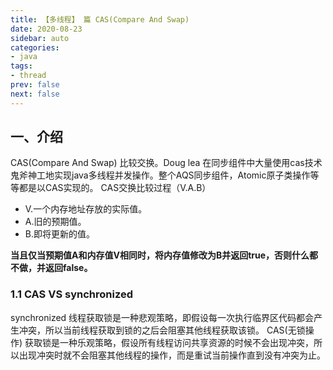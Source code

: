 ```yaml
---
title: 【多线程】 篇 CAS(Compare And Swap)
date: 2020-08-23
sidebar: auto
categories:
- java
tags:
- thread
prev: false
next: false
---
```


## 一、介绍
CAS(Compare And Swap) 比较交换。Doug lea 在同步组件中大量使用cas技术鬼斧神工地实现java多线程并发操作。整个AQS同步组件，Atomic原子类操作等等都是以CAS实现的。
CAS交换比较过程（V.A.B）
- V.一个内存地址存放的实际值。
- A.旧的预期值。
- B.即将更新的值。

**当且仅当预期值A和内存值V相同时，将内存值修改为B并返回true，否则什么都不做，并返回false。**

### 1.1 CAS VS synchronized
synchronized 线程获取锁是一种悲观策略，即假设每一次执行临界区代码都会产生冲突，所以当前线程获取到锁的之后会阻塞其他线程获取该锁。
CAS(无锁操作) 获取锁是一种乐观策略，假设所有线程访问共享资源的时候不会出现冲突，所以出现冲突时就不会阻塞其他线程的操作，而是重试当前操作直到没有冲突为止。



